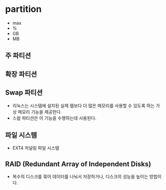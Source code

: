 # partition

- max
- %
- GB
- MB

## 주 파티션

## 확장 파티션

## Swap 파티션

- 리눅스는 시스템에 설치된 실제 램보다 더 많은 메모리를 사용할 수 있도록 하는 가상 메모리 기능을 제공한다.
- 스왑 파티션은 이 기능을 수행하는데 사용된다.

## 파일 시스템

- EXT4 저널링 파일 시스템

## RAID (Redundant Array of Independent Disks)

- 복수의 디스크를 묶어 데이터를 나눠서 저장하거나, 디스크의 성능을 높이는 방법이다.